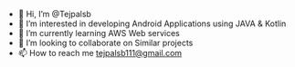 - 👋 Hi, I’m @Tejpalsb
- 👀 I’m interested in developing Android Applications using JAVA & Kotlin
- 🌱 I’m currently learning AWS Web services
- 💞️ I’m looking to collaborate on Similar projects
- 📫 How to reach me tejpalsb111@gmail.com

<!---
Tejpalsb/Tejpalsb is a ✨ special ✨ repository because its `README.md` (this file) appears on your GitHub profile.
You can click the Preview link to take a look at your changes.
--->
